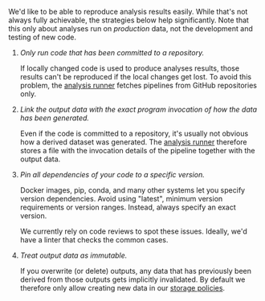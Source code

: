 We'd like to be able to reproduce analysis results easily. While that's not
always fully achievable, the strategies below help significantly. Note that
this only about analyses run on *production* data, not the development and
testing of new code.

1.  *Only run code that has been committed to a repository.*

    If locally changed code is used to produce analyses results, those
    results can't be reproduced if the local changes get lost. To avoid this
    problem, the [analysis runner](https://github.com/populationgenomics/analysis-runner)
    fetches pipelines from GitHub repositories only.

2.  *Link the output data with the exact program invocation of how the data has
    been generated.*

    Even if the code is committed to a repository, it's usually not obvious how
    a derived dataset was generated. The [analysis runner](https://github.com/populationgenomics/analysis-runner)
    therefore stores a file with the invocation details of the pipeline
    together with the output data.

3.  *Pin all dependencies of your code to a specific version.*

    Docker images, pip, conda, and many other systems let you specify version
    dependencies. Avoid using "latest", minimum version requirements or
    version ranges. Instead, always specify an exact version.

    We currently rely on code reviews to spot these issues. Ideally, we'd have
    a linter that checks the common cases.

4.  *Treat output data as immutable.*

    If you overwrite (or delete) outputs, any data that has previously been
    derived from those outputs gets implicitly invalidated. By default we
    therefore only allow creating new data in our
    [storage policies](https://github.com/populationgenomics/storage-policies).